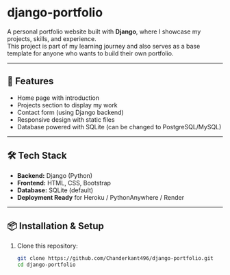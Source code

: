 # django-portfolio

A personal portfolio website built with **Django**, where I showcase my projects, skills, and experience.  
This project is part of my learning journey and also serves as a base template for anyone who wants to build their own portfolio.

---

## 🚀 Features
- Home page with introduction
- Projects section to display my work
- Contact form (using Django backend)
- Responsive design with static files
- Database powered with SQLite (can be changed to PostgreSQL/MySQL)

---

## 🛠️ Tech Stack
- **Backend:** Django (Python)
- **Frontend:** HTML, CSS, Bootstrap
- **Database:** SQLite (default)
- **Deployment Ready** for Heroku / PythonAnywhere / Render

---

## 📦 Installation & Setup

1. Clone this repository:
   ```bash
   git clone https://github.com/Chanderkant496/django-portfolio.git
   cd django-portfolio
